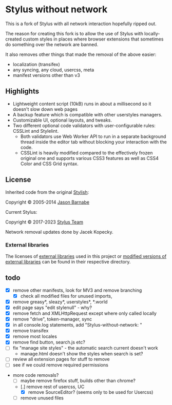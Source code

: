 # Stylus without network

This is a fork of Stylus with all network interaction hopefully ripped out.

The reason for creating this fork is to allow the use of Stylus with
locally-created custom styles in places where browser extensions that
sometimes do something over the network are banned.

It also removes other things that made the removal of the above easier:

- localization (transifex)
- any syncing, any cloud, usercss, meta
- manifest versions other than v3

## Highlights

- Lightweight content script (10kB) runs in about a millisecond so it doesn't slow down web pages
- A backup feature which is compatible with other userstyles managers.
- Customizable UI, optional layouts, and tweaks.
- Two different optional code validators with user-configurable rules: CSSLint and Stylelint.
  - Both validators use Web Worker API to run in a separate background thread inside the editor tab without blocking your interaction with the code.
  - CSSLint is heavily modified compared to the effectively frozen original one and supports various CSS3 features as well as CSS4 Color and CSS Grid syntax.

## License

Inherited code from the original [Stylish](https://github.com/stylish-userstyles/stylish/):

Copyright &copy; 2005-2014 [Jason Barnabe](jason.barnabe@gmail.com)

Current Stylus:

Copyright &copy; 2017-2023 [Stylus Team](https://github.com/openstyles/stylus/graphs/contributors)

Network removal updates done by Jacek Kopecky.

### External libraries

The licenses of [external libraries](./vendor) used in this project or [modified versions of external libraries](./vendor-overwrites) can be found in their respective directory.

## todo

- [x] remove other manifests, look for MV3 and remove branching
  - [x] check all modified files for unused imports,
- [x] remove greasy*, sleazy*, userstyles*, *.world
- [x] edit page says "edit stylenull" - why?
- [x] remove fetch and XMLHttpRequest except where only called locally
- [x] remove "drive", token-manager, sync
- [x] in all console.log statements, add "Stylus-without-network: "
- [x] remove transifex
- [x] remove most locales
- [x] remove find button, search.js etc?
- [ ] fix "manage site styles" - the automatic search current doesn't work
  - manage.html doesn't show the styles when search is set?
- [ ] review all extension pages for stuff to remove
- [ ] see if we could remove required permissions
- more code removals?
  - [ ] maybe remove firefox stuff, builds other than chrome?
  - [.] remove rest of usercss, UC
    - [x] remove SourceEditor? (seems only to be used for Usercss)
  - [ ] remove unused files
